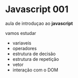 # Javascript 001
aula de introduçao ao **javascript** 

vamos estudar
- variaveis
- operadores 
- estrutura de decisão
- estrutura de repetição
- vetor
- interação com o DOM 
